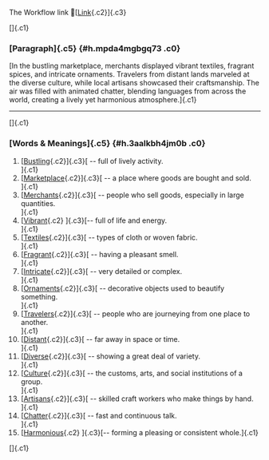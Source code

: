 The Workflow link
👏[[Link](https://www.google.com/url?q=http://www.google.com&sa=D&source=editors&ust=1757348456085407&usg=AOvVaw31OpAkkttktXLiT9A__GCj){.c2}]{.c3}

[]{.c1}

### [Paragraph]{.c5} {#h.mpda4mgbgq73 .c0}

[In the bustling marketplace, merchants displayed vibrant textiles,
fragrant spices, and intricate ornaments. Travelers from distant lands
marveled at the diverse culture, while local artisans showcased their
craftsmanship. The air was filled with animated chatter, blending
languages from across the world, creating a lively yet harmonious
atmosphere.]{.c1}

------------------------------------------------------------------------

[]{.c1}

### [Words & Meanings]{.c5} {#h.3aalkbh4jm0b .c0}

1.  [[Bustling](https://www.google.com/url?q=http://www.google.com&sa=D&source=editors&ust=1757348456086410&usg=AOvVaw0yeU2sFptKEG-H5sDrQydz){.c2}]{.c3}[ --
    full of lively activity.\
    ]{.c1}
2.  [[Marketplace](https://www.google.com/url?q=http://www.google.com&sa=D&source=editors&ust=1757348456086812&usg=AOvVaw0OF9QGFG76_QbanDChWNdg){.c2}]{.c3}[ --
    a place where goods are bought and sold.\
    ]{.c1}
3.  [[Merchants](https://www.google.com/url?q=http://www.google.com&sa=D&source=editors&ust=1757348456087060&usg=AOvVaw19qtQXjjfYS-oftwII6NRk){.c2}]{.c3}[ --
    people who sell goods, especially in large quantities.\
    ]{.c1}
4.  [[Vibrant](https://www.google.com/url?q=http://www.google.com&sa=D&source=editors&ust=1757348456087301&usg=AOvVaw0QazzYWlCDAwK6pOXLV181){.c2}
    ]{.c3}[-- full of life and energy.\
    ]{.c1}
5.  [[Textiles](https://www.google.com/url?q=http://www.google.com&sa=D&source=editors&ust=1757348456087512&usg=AOvVaw1uUrUXGJfMPB9fNcojOccM){.c2}]{.c3}[ --
    types of cloth or woven fabric.\
    ]{.c1}
6.  [[Fragrant](https://www.google.com/url?q=http://www.google.com&sa=D&source=editors&ust=1757348456087870&usg=AOvVaw2W5gQNlUdYxLd9A-D2Z0_V){.c2}]{.c3}[ --
    having a pleasant smell.\
    ]{.c1}
7.  [[Intricate](https://www.google.com/url?q=http://www.google.com&sa=D&source=editors&ust=1757348456088162&usg=AOvVaw0jzJlBjzQZmJ94_IyXPw_4){.c2}]{.c3}[ --
    very detailed or complex.\
    ]{.c1}
8.  [[Ornaments](https://www.google.com/url?q=http://www.google.com&sa=D&source=editors&ust=1757348456088345&usg=AOvVaw3wkgUe_sBsoZHKPiQjy3_g){.c2}]{.c3}[ --
    decorative objects used to beautify something.\
    ]{.c1}
9.  [[Travelers](https://www.google.com/url?q=http://www.google.com&sa=D&source=editors&ust=1757348456088540&usg=AOvVaw2NmcDUC7hGP9xECgPdiiIf){.c2}]{.c3}[ --
    people who are journeying from one place to another.\
    ]{.c1}
10. [[Distant](https://www.google.com/url?q=http://www.google.com&sa=D&source=editors&ust=1757348456088783&usg=AOvVaw0lSTW3Avkq5pIrT8pr33QK){.c2}]{.c3}[ --
    far away in space or time.\
    ]{.c1}
11. [[Diverse](https://www.google.com/url?q=http://www.google.com&sa=D&source=editors&ust=1757348456088951&usg=AOvVaw2tXp_z3JuLoOs0OVUpBwPE){.c2}]{.c3}[ --
    showing a great deal of variety.\
    ]{.c1}
12. [[Culture](https://www.google.com/url?q=http://www.google.com&sa=D&source=editors&ust=1757348456089116&usg=AOvVaw3ot_zekoB0nX2gVBO2N6aO){.c2}]{.c3}[ --
    the customs, arts, and social institutions of a group.\
    ]{.c1}
13. [[Artisans](https://www.google.com/url?q=http://www.google.com&sa=D&source=editors&ust=1757348456089330&usg=AOvVaw3tpmayNp8pcZOtejLKGYax){.c2}]{.c3}[ --
    skilled craft workers who make things by hand.\
    ]{.c1}
14. [[Chatter](https://www.google.com/url?q=http://www.google.com&sa=D&source=editors&ust=1757348456089505&usg=AOvVaw2su2IglTLNGlxjHi-CMEAq){.c2}]{.c3}[ --
    fast and continuous talk.\
    ]{.c1}
15. [[Harmonious](https://www.google.com/url?q=http://www.google.com&sa=D&source=editors&ust=1757348456089654&usg=AOvVaw3-r2s7dpfHlAtf8lMA5d6y){.c2}
    ]{.c3}[-- forming a pleasing or consistent whole.]{.c1}

[]{.c1}
